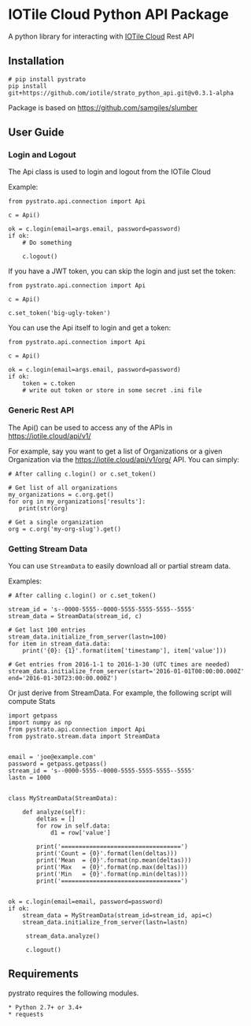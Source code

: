 # IOTile Cloud Python API Package

A python library for interacting with [IOTile Cloud](https://iotile.cloud) Rest API

## Installation

```
# pip install pystrato
pip install git+https://github.com/iotile/strato_python_api.git@v0.3.1-alpha
```

Package is based on https://github.com/samgiles/slumber

## User Guide

### Login and Logout

The Api class is used to login and logout from the IOTile Cloud

Example:

```
from pystrato.api.connection import Api

c = Api()

ok = c.login(email=args.email, password=password)
if ok:
    # Do something
    
    c.logout()
```

If you have a JWT token, you can skip the login and just set the token:

```
from pystrato.api.connection import Api

c = Api()

c.set_token('big-ugly-token')
```

You can use the Api itself to login and get a token:

```
from pystrato.api.connection import Api

c = Api()

ok = c.login(email=args.email, password=password)
if ok:
    token = c.token
    # write out token or store in some secret .ini file
```

### Generic Rest API

The Api() can be used to access any of the APIs in https://iotile.cloud/api/v1/

For example, say you want to get a list of Organizations or a given Organization
via the https://iotile.cloud/api/v1/org/ API. You can simply:

```
# After calling c.login() or c.set_token()

# Get list of all organizations
my_organizations = c.org.get()
for org in my_organizations['results']:
   print(str(org)
   
# Get a single organization
org = c.org('my-org-slug').get()
```

### Getting Stream Data

You can use `StreamData` to easily download all or partial stream data.

Examples:

```
# After calling c.login() or c.set_token()

stream_id = 's--0000-5555--0000-5555-5555-5555--5555'
stream_data = StreamData(stream_id, c)

# Get last 100 entries
stream_data.initialize_from_server(lastn=100)
for item in stream_data.data:
    print('{0}: {1}'.format(item['timestamp'], item['value']))
    
# Get entries from 2016-1-1 to 2016-1-30 (UTC times are needed)
stream_data.initialize_from_server(start='2016-01-01T00:00:00.000Z' end='2016-01-30T23:00:00.000Z')
```

Or just derive from StreamData. For example, the following script will compute Stats

```
import getpass
import numpy as np
from pystrato.api.connection import Api
from pystrato.stream.data import StreamData


email = 'joe@example.com'
password = getpass.getpass()
stream_id = 's--0000-5555--0000-5555-5555-5555--5555'
lastn = 1000


class MyStreamData(StreamData):

    def analyze(self):
        deltas = []
        for row in self.data:
            d1 = row['value']

        print('==================================')
        print('Count = {0}'.format(len(deltas)))
        print('Mean  = {0}'.format(np.mean(deltas)))
        print('Max   = {0}'.format(np.max(deltas)))
        print('Min   = {0}'.format(np.min(deltas)))
        print('==================================')


ok = c.login(email=email, password=password)
if ok:
    stream_data = MyStreamData(stream_id=stream_id, api=c)
    stream_data.initialize_from_server(lastn=lastn)

     stream_data.analyze()

     c.logout()

```

## Requirements

pystrato requires the following modules.

    * Python 2.7+ or 3.4+
    * requests
